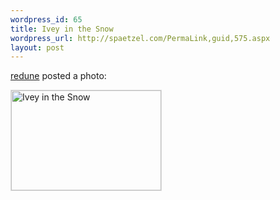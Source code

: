 ```yaml
--- 
wordpress_id: 65
title: Ivey in the Snow
wordpress_url: http://spaetzel.com/PermaLink,guid,575.aspx
layout: post
---
```

<p>
        <a href="http://www.flickr.com/people/redune/">redune</a> posted a photo:
        </p>
        <p>
        <a href="http://www.flickr.com/photos/redune/86883370/" title="Ivey in the Snow"><img src="http://static.flickr.com/42/86883370_e16f5523d5_m.jpg" width="240" height="160" alt="Ivey in the Snow" style="border: 1px solid #ddd;" /></a>
        </p>
        <img width="0" height="0" src="http://spaetzel.com/aggbug.ashx?id=575" />
